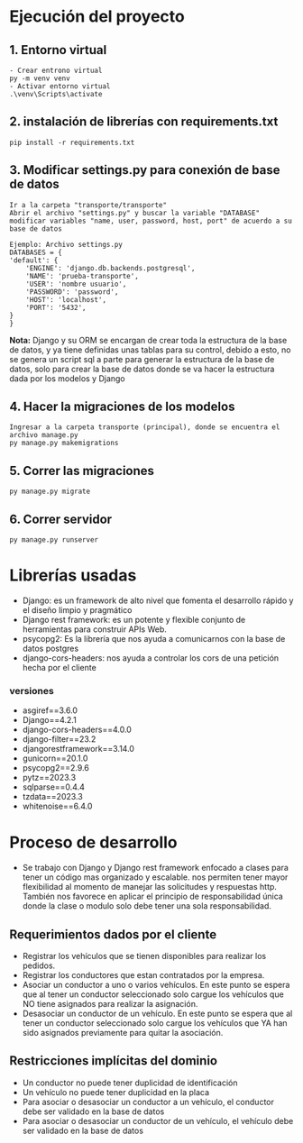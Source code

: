 
# Ejecución del proyecto

## 1. Entorno virtual
    - Crear entrono virtual
    py -m venv venv
    - Activar entorno virtual
    .\venv\Scripts\activate

## 2. instalación de librerías con requirements.txt

    pip install -r requirements.txt

## 3. Modificar settings.py para conexión de base de datos

    Ir a la carpeta "transporte/transporte"
    Abrir el archivo "settings.py" y buscar la variable "DATABASE"
    modificar variables "name, user, password, host, port" de acuerdo a su base de datos

    Ejemplo: Archivo settings.py
    DATABASES = {
    'default': {
        'ENGINE': 'django.db.backends.postgresql',
        'NAME': 'prueba-transporte',
        'USER': 'nombre usuario',
        'PASSWORD': 'password',
        'HOST': 'localhost',
        'PORT': '5432',
    }
    }
**Nota:** Django y su ORM se encargan de crear toda la estructura de la base de datos, y ya tiene definidas unas tablas para su control, debido a esto, no se genera un script sql a parte para generar la estructura de la base de datos, solo para crear la base de datos donde se va hacer la estructura dada por los modelos y Django


## 4. Hacer la migraciones de los modelos
    Ingresar a la carpeta transporte (principal), donde se encuentra el archivo manage.py
    py manage.py makemigrations

## 5. Correr las migraciones 
    py manage.py migrate

## 6. Correr servidor

    py manage.py runserver
 

# Librerías usadas

- Django: es un framework de alto nivel que fomenta el desarrollo rápido y el diseño limpio y pragmático
- Django rest framework:  es un potente y flexible conjunto de herramientas para construir APIs Web.
- psycopg2: Es la librería que nos ayuda a comunicarnos con la base de datos postgres
- django-cors-headers: nos ayuda a controlar los cors de una petición hecha por el cliente

### versiones
- asgiref==3.6.0
- Django==4.2.1
- django-cors-headers==4.0.0
- django-filter==23.2
- djangorestframework==3.14.0
- gunicorn==20.1.0
- psycopg2==2.9.6
- pytz==2023.3
- sqlparse==0.4.4
- tzdata==2023.3
- whitenoise==6.4.0


# Proceso de desarrollo 
- Se trabajo con Django y Django rest framework enfocado a clases para tener un código mas organizado y escalable. nos permiten tener mayor flexibilidad al momento de manejar las solicitudes y respuestas http. También nos favorece en aplicar el principio de responsabilidad única donde la clase o modulo solo debe tener una sola responsabilidad.   

## Requerimientos dados por el cliente
- Registrar los vehículos que se tienen disponibles para realizar los pedidos.
- Registrar los conductores que estan contratados por la empresa.
- Asociar un conductor a uno o varios vehículos. En este punto se espera que al tener un conductor seleccionado solo cargue los vehículos que NO tiene asignados para realizar la asignación.
- Desasociar un conductor de un vehículo. En este punto se espera que al tener un conductor seleccionado solo cargue los vehículos que YA han sido asignados previamente para quitar la asociación.
## Restricciones implícitas del dominio
- Un conductor no puede tener duplicidad de identificación
- Un vehículo no puede tener duplicidad en la placa
- Para asociar o desasociar un conductor a un vehículo, el conductor debe ser validado en la base de datos 
- Para asociar o desasociar un conductor de un vehículo, el vehículo debe ser validado en la base de datos 
